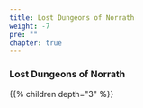 ```yaml
---
title: Lost Dungeons of Norrath
weight: -7
pre: ""
chapter: true
---
```


### Lost Dungeons of Norrath

{{% children depth="3" %}}